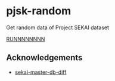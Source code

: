 # pjsk-random

Get random data of Project SEKAI dataset

[RUNNNNNNNN](https://github.com/shinich39/pjsk-random)

## Acknowledgements

- [sekai-master-db-diff](https://github.com/Sekai-World/sekai-master-db-diff/)
